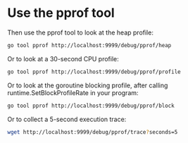 # Use the pprof tool

Then use the pprof tool to look at the heap profile:
```sh
go tool pprof http://localhost:9999/debug/pprof/heap
```

Or to look at a 30-second CPU profile:
```sh
go tool pprof http://localhost:9999/debug/pprof/profile
```

Or to look at the goroutine blocking profile, after calling runtime.SetBlockProfileRate in your program:
```sh
go tool pprof http://localhost:9999/debug/pprof/block
```

Or to collect a 5-second execution trace:
```sh
wget http://localhost:9999/debug/pprof/trace?seconds=5
```
